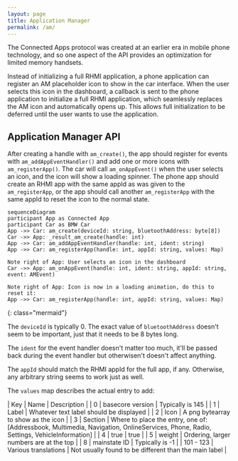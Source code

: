 ```yaml
---
layout: page
title: Application Manager
permalink: /am/
---
```


The Connected Apps protocol was created at an earlier era in mobile phone technology, and so one aspect of the API provides an optimization for limited memory handsets.

Instead of initializing a full RHMI application, a phone application can register an AM placeholder icon to show in the car interface. When the user selects this icon in the dashboard, a callback is sent to the phone application to initialize a full RHMI application, which seamlessly replaces the AM icon and automatically opens up. This allows full initialization to be deferred until the user wants to use the application.

## Application Manager API

After creating a handle with `am_create()`, the app should register for events with `am_addAppEventHandler()` and add one or more icons with `am_registerApp()`. The car will call `am_onAppEvent()` when the user selects an icon, and the icon will show a loading spinner. The phone app should create an RHMI app with the same appId as was given to the `am_registerApp`, or the app should call another `am_registerApp` with the same appId to reset the icon to the normal state.

```
sequenceDiagram
participant App as Connected App
participant Car as BMW Car
App ->> Car: am_create(deviceId: string, bluetoothAddress: byte[8])
Car ->> App: _result_am_create(handle: int)
App ->> Car: am_addAppEventHandler(handle: int, ident: string)
App ->> Car: am_registerApp(handle: int, appId: string, values: Map)

Note right of App: User selects an icon in the dashboard
Car ->> App: am_onAppEvent(handle: int, ident: string, appId: string, event: AMEvent)

Note right of App: Icon is now in a loading animation, do this to reset it:
App ->> Car: am_registerApp(handle: int, appId: string, values: Map)
```
{: class="mermaid"}

The `deviceId` is typically 0. The exact value of `bluetoothAddress` doesn't seem to be important, just that it needs to be 8 bytes long.

The `ident` for the event handler doesn't matter too much, it'll be passed back during the event handler but otherwisen't doesn't affect anything.

The `appId` should match the RHMI appId for the full app, if any. Otherwise, any arbitrary string seems to work just as well.

The `values` map describes the actual entry to add:

| Key | Name | Description |
| 0 | basecore version | Typically is 145 |
| 1 | Label | Whatever text label should be displayed |
| 2 | Icon | A png bytearray to show as the icon |
| 3 | Section | Where to place the entry, one of: [Addressbook, Multimedia, Navigation, OnlineServices, Phone, Radio, Settings, VehicleInformation] |
| 4 | true | true |
| 5 | weight | Ordering, larger numbers are at the top |
| 8 | mainstate ID | Typically is -1 |
| 101 - 123 | Various translations | Not usually found to be different than the main label |

